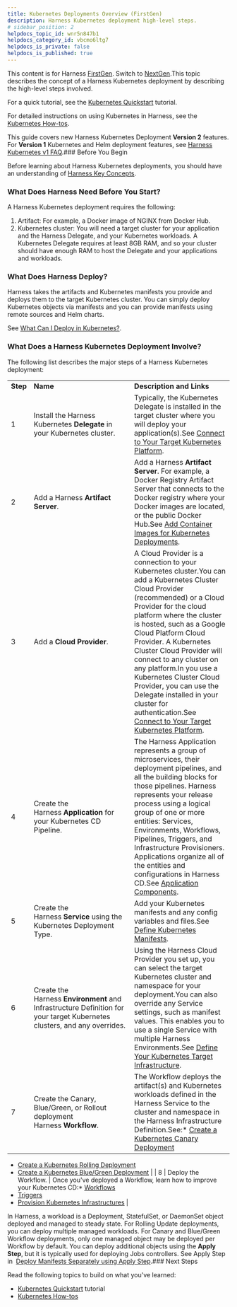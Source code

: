 ```yaml
---
title: Kubernetes Deployments Overview (FirstGen)
description: Harness Kubernetes deployment high-level steps.
# sidebar_position: 2
helpdocs_topic_id: wnr5n847b1
helpdocs_category_id: vbcmo6ltg7
helpdocs_is_private: false
helpdocs_is_published: true
---
```


This content is for Harness [FirstGen](/article/1fjmm4by22). Switch to [NextGen](/article/u29v1uc1mh).This topic describes the concept of a Harness Kubernetes deployment by describing the high-level steps involved.

For a quick tutorial, see the [Kubernetes Quickstart](/article/7in9z2boh6-kubernetes-quickstart) tutorial.

For detailed instructions on using Kubernetes in Harness, see the [Kubernetes How-tos](/category/n03qfofd5w-kubernetes-deployments).

This guide covers new Harness Kubernetes Deployment **Version 2** features. For **Version 1** Kubernetes and Helm deployment features, see [Harness Kubernetes v1 FAQ](/article/dtu3ud1ok7-kubernetes-and-harness-faq).### Before You Begin

Before learning about Harness Kubernetes deployments, you should have an understanding of [Harness Key Concepts](/article/4o7oqwih6h-harness-key-concepts).

### What Does Harness Need Before You Start?

A Harness Kubernetes deployment requires the following:

1. Artifact: For example, a Docker image of NGINX from Docker Hub.
2. Kubernetes cluster: You will need a target cluster for your application and the Harness Delegate, and your Kubernetes workloads. A Kubernetes Delegate requires at least 8GB RAM, and so your cluster should have enough RAM to host the Delegate and your applications and workloads.

### What Does Harness Deploy?

Harness takes the artifacts and Kubernetes manifests you provide and deploys them to the target Kubernetes cluster. You can simply deploy Kubernetes objects via manifests and you can provide manifests using remote sources and Helm charts.

See [What Can I Deploy in Kubernetes?](/article/6ujb3c70fh).

### What Does a Harness Kubernetes Deployment Involve?

The following list describes the major steps of a Harness Kubernetes deployment:



|  |  |  |
| --- | --- | --- |
| **Step** | **Name** | **Description and Links** |
| 1 | Install the Harness Kubernetes **Delegate** in your Kubernetes cluster.  | Typically, the Kubernetes Delegate is installed in the target cluster where you will deploy your application(s).See [Connect to Your Target Kubernetes Platform](/article/m383u53mp1-connect-to-your-target-kubernetes-platform). |
| 2 | Add a Harness **Artifact Server**. | Add a Harness **Artifact Server**. For example, a Docker Registry Artifact Server that connects to the Docker registry where your Docker images are located, or the public Docker Hub.See [Add Container Images for Kubernetes Deployments](/article/6ib8n1n1k6-add-container-images-for-kubernetes-deployments). |
| 3 | Add a **Cloud Provider**. | A Cloud Provider is a connection to your Kubernetes cluster.You can add a Kubernetes Cluster Cloud Provider (recommended) or a Cloud Provider for the cloud platform where the cluster is hosted, such as a Google Cloud Platform Cloud Provider. A Kubernetes Cluster Cloud Provider will connect to any cluster on any platform.In you use a Kubernetes Cluster Cloud Provider, you can use the Delegate installed in your cluster for authentication.See [Connect to Your Target Kubernetes Platform](/article/m383u53mp1-connect-to-your-target-kubernetes-platform). |
| 4 | Create the Harness **Application** for your Kubernetes CD Pipeline. | The Harness Application represents a group of microservices, their deployment pipelines, and all the building blocks for those pipelines. Harness represents your release process using a logical group of one or more entities: Services, Environments, Workflows, Pipelines, Triggers, and Infrastructure Provisioners. Applications organize all of the entities and configurations in Harness CD.See [Application Components](/article/bucothemly-application-configuration). |
| 5 | Create the Harness **Service** using the Kubernetes Deployment Type. | Add your Kubernetes manifests and any config variables and files.See [Define Kubernetes Manifests](/article/2j2vi5oxrq-define-kubernetes-manifests). |
| 6 | Create the Harness **Environment** and Infrastructure Definition for your target Kubernetes clusters, and any overrides. | Using the Harness Cloud Provider you set up, you can select the target Kubernetes cluster and namespace for your deployment.You can also override any Service settings, such as manifest values. This enables you to use a single Service with multiple Harness Environments.See [Define Your Kubernetes Target Infrastructure](/article/u3rp89v80h-define-your-kubernetes-target-infrastructure). |
| 7 | Create the Canary, Blue/Green, or Rollout deployment Harness **Workflow**. | The Workflow deploys the artifact(s) and Kubernetes workloads defined in the Harness Service to the cluster and namespace in the Harness Infrastructure Definition.See:* [Create a Kubernetes Canary Deployment](/article/2xp0oyubjj-create-a-kubernetes-canary-deployment)
* [Create a Kubernetes Rolling Deployment](/article/dl0l34ge8l-create-a-kubernetes-rolling-deployment)
* [Create a Kubernetes Blue/Green Deployment](/article/ukftzrngr1-create-a-kubernetes-blue-green-deployment)
 |
| 8 | Deploy the Workflow. | Once you've deployed a Workflow, learn how to improve your Kubernetes CD:* [Workflows](/article/m220i1tnia-workflow-configuration)
* [Triggers](/article/xerirloz9a-add-a-trigger-2)
* [Provision Kubernetes Infrastructures](/article/huajnezo0r-provision-kubernetes-infrastructures)
 |

In Harness, a workload is a Deployment, StatefulSet, or DaemonSet object deployed and managed to steady state. For Rolling Update deployments, you can deploy multiple managed workloads. For Canary and Blue/Green Workflow deployments, only one managed object may be deployed per Workflow by default. You can deploy additional objects using the **Apply Step**, but it is typically used for deploying Jobs controllers. See Apply Step in  [Deploy Manifests Separately using Apply Step](/article/4vjgmjcj6z-deploy-manifests-separately-using-apply-step).### Next Steps

Read the following topics to build on what you've learned:

* [Kubernetes Quickstart](/article/7in9z2boh6-kubernetes-quickstart) tutorial
* [Kubernetes How-tos](/article/pc6qglyp5h-kubernetes-deployments-overview)

